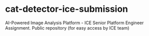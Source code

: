 # cat-detector-ice-submission
AI-Powered Image Analysis Platform - ICE Senior Platform Engineer Assignment. Public repository (for easy access by ICE team)
